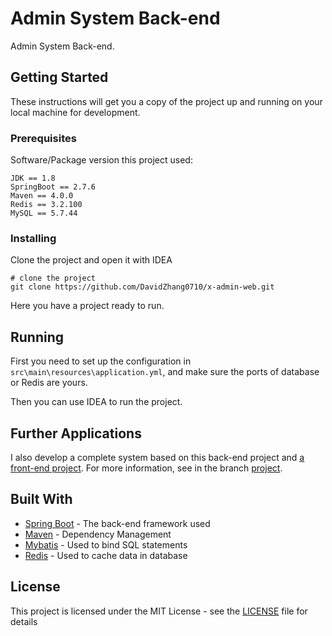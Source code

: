 # Admin System Back-end

Admin System Back-end.

## Getting Started

These instructions will get you a copy of the project up and running on your local machine for development.

### Prerequisites

Software/Package version this project used:

```
JDK == 1.8
SpringBoot == 2.7.6
Maven == 4.0.0
Redis == 3.2.100
MySQL == 5.7.44
```

### Installing

Clone the project and open it with IDEA

```
# clone the project
git clone https://github.com/DavidZhang0710/x-admin-web.git
```

Here you have a project ready to run.

## Running

First you need to set up the configuration in ```src\main\resources\application.yml```, and make sure the ports of database or Redis are yours.

Then you can use IDEA to run the project.

## Further Applications

I also develop a complete system based on this back-end project and [a front-end project](https://github.com/DavidZhang0710/x-admin-web).
For more information, see in the branch [project](https://github.com/DavidZhang0710/x-admin-back/tree/project).


## Built With
* [Spring Boot](https://spring.io/projects/spring-boot) - The back-end framework used
* [Maven](https://maven.apache.org/) - Dependency Management
* [Mybatis](https://mybatis.org/mybatis-3/) - Used to bind SQL statements
* [Redis](https://redis.io/) - Used to cache data in database


## License

This project is licensed under the MIT License - see the [LICENSE](LICENSE) file for details